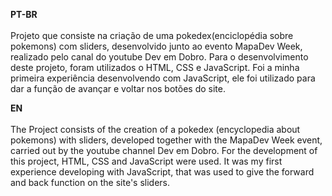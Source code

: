 <b>PT-BR</b>
<br><br>Projeto que consiste na criação de uma pokedex(enciclopédia sobre pokemons) com sliders, desenvolvido junto ao evento MapaDev Week, realizado pelo canal do youtube Dev em Dobro.
Para o desenvolvimento deste projeto, foram utilizados o HTML, CSS e JavaScript.
Foi a minha primeira experiência desenvolvendo com JavaScript, ele foi utilizado para dar a função de avançar e voltar nos botões do site.

<b>EN</b>
<br><br>The Project consists of the creation of a pokedex (encyclopedia about pokemons) with sliders, developed together with the MapaDev Week event, carried out by the youtube channel Dev em Dobro.
For the development of this project, HTML, CSS and JavaScript were used.
It was my first experience developing with JavaScript, that was used to give the forward and back function on the site's sliders.
